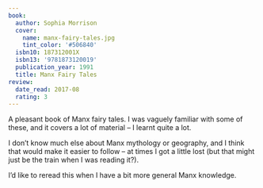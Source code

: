 ```yaml
---
book:
  author: Sophia Morrison
  cover:
    name: manx-fairy-tales.jpg
    tint_color: '#506840'
  isbn10: 187312001X
  isbn13: '9781873120019'
  publication_year: 1991
  title: Manx Fairy Tales
review:
  date_read: 2017-08
  rating: 3
---
```


A pleasant book of Manx fairy tales. I was vaguely familiar with some of these, and it covers a lot of material – I learnt quite a lot.

I don’t know much else about Manx mythology or geography, and I think that would make it easier to follow – at times I got a little lost (but that might just be the train when I was reading it?).

I’d like to reread this when I have a bit more general Manx knowledge.